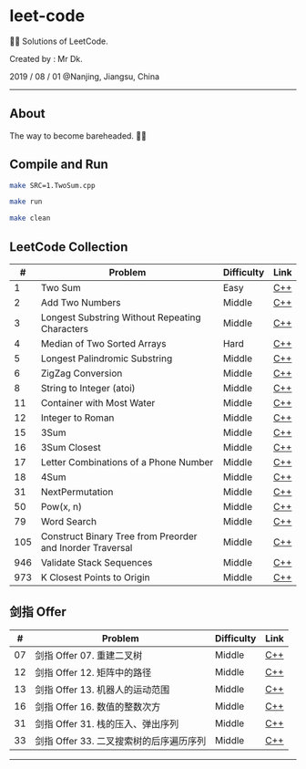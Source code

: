 # leet-code

👨‍🦲 Solutions of LeetCode.

Created by : Mr Dk.

2019 / 08 / 01 @Nanjing, Jiangsu, China

---

## About

The way to become bareheaded. 👨‍🦲

## Compile and Run

```bash
make SRC=1.TwoSum.cpp
```

```bash
make run
```

```bash
make clean
```

## LeetCode Collection

| #     | Problem                                        | Difficulty | Link | 
| ----  | ----                                           | ----       | ---- |
| 1     | Two Sum                                        | Easy       | [C++](1.TwoSum.cpp) |
| 2     | Add Two Numbers                                | Middle     | [C++](2.AddTwoNumbers.cpp) |
| 3     | Longest Substring Without Repeating Characters | Middle     | [C++](3.LongestSubstringWithoutRepeatingCharacters.cpp) |
| 4     | Median of Two Sorted Arrays                    | Hard       | [C++](4.MedianOfTwoSortedArrays.cpp) |
| 5     | Longest Palindromic Substring                  | Middle     | [C++](5.LongestPalindromicSubstring.cpp) |
| 6     | ZigZag Conversion                              | Middle     | [C++](6.ZigZagConversion.cpp) |
| 8     | String to Integer (atoi)                       | Middle     | [C++](8.StringToInteger.cpp) |
| 11    | Container with Most Water                      | Middle     | [C++](11.ContainerWithMostWater.cpp) |
| 12    | Integer to Roman                               | Middle     | [C++](12.IntegerToRoman.cpp) |
| 15    | 3Sum                                           | Middle     | [C++](15.3Sum.cpp) |
| 16    | 3Sum Closest                                   | Middle     | [C++](16.3SumClosest.cpp) |
| 17    | Letter Combinations of a Phone Number          | Middle     | [C++](17.LetterCombinationsOfAPhoneNumber.cpp) |
| 18    | 4Sum                                           | Middle     | [C++](18.4Sum.cpp) |
| 31    | NextPermutation                                | Middle     | [C++](31.NextPermutation.cpp) |
| 50    | Pow(x, n)                                      | Middle     | [C++](Offer16.MyPow.cpp) |
| 79    | Word Search                                    | Middle     | [C++](79.WordSearch.cpp) |
| 105   | Construct Binary Tree from Preorder and Inorder Traversal   | Middle     | [C++](Offer07.ConstructBinaryTreeFromPreorderAndInorderTraversal.cpp) |
| 946   | Validate Stack Sequences                       | Middle     | [C++](Offer31.ValidateStackSequences.cpp) |
| 973   | K Closest Points to Origin                     | Middle     | [C++](973.KClosestPointsToOrigin.cpp) |

## 剑指 Offer

| #     | Problem                                        | Difficulty | Link | 
| ----  | ----                                           | ----       | ---- |
| 07    | 剑指 Offer 07. 重建二叉树                        | Middle     | [C++](Offer07.ConstructBinaryTreeFromPreorderAndInorderTraversal.cpp) |
| 12    | 剑指 Offer 12. 矩阵中的路径                      | Middle     | [C++](Offer12.WordSearch.cpp) |
| 13    | 剑指 Offer 13. 机器人的运动范围                   | Middle     | [C++](Offer13.MoveRangeOfRobot.cpp) |
| 16    | 剑指 Offer 16. 数值的整数次方                     | Middle     | [C++](Offer16.MyPow.cpp) |
| 31    | 剑指 Offer 31. 栈的压入、弹出序列                 | Middle     | [C++](Offer31.ValidateStackSequences.cpp) |
| 33    | 剑指 Offer 33. 二叉搜索树的后序遍历序列            | Middle     | [C++](Offer33.BSTPostTraverseSequence.cpp) |

---

